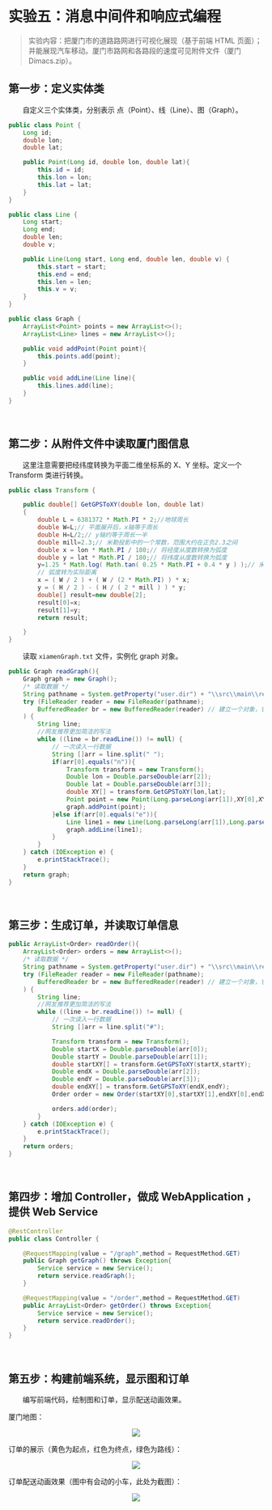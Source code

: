 # 实验五：消息中间件和响应式编程

>实验内容：把厦门市的道路路网进行可视化展现（基于前端 HTML 页面）；并能展现汽车移动。厦门市路网和各路段的速度可见附件文件（厦门 Dimacs.zip）。  


## 第一步：定义实体类

　　自定义三个实体类，分别表示 点（Point）、线（Line）、图（Graph）。
```java
public class Point {
    Long id;
    double lon;
    double lat;

    public Point(Long id, double lon, double lat){
        this.id = id;
        this.lon = lon;
        this.lat = lat;
    }
}
```

```java
public class Line {
    Long start;
    Long end;
    double len;
    double v;

    public Line(Long start, Long end, double len, double v) {
        this.start = start;
        this.end = end;
        this.len = len;
        this.v = v;
    }
}
```

```java
public class Graph {
    ArrayList<Point> points = new ArrayList<>();
    ArrayList<Line> lines = new ArrayList<>();

    public void addPoint(Point point){
        this.points.add(point);
    }

    public void addLine(Line line){
        this.lines.add(line);
    }
}
```

<br>

## 第二步：从附件文件中读取厦门图信息
　　这里注意需要把经纬度转换为平面二维坐标系的 X、Y 坐标。定义一个 Transform 类进行转换。
```java
public class Transform {

    public double[] GetGPSToXY(double lon, double lat)
    {
        double L = 6381372 * Math.PI * 2;//地球周长
        double W=L;// 平面展开后，x轴等于周长
        double H=L/2;// y轴约等于周长一半
        double mill=2.3;// 米勒投影中的一个常数，范围大约在正负2.3之间
        double x = lon * Math.PI / 180;// 将经度从度数转换为弧度
        double y = lat * Math.PI / 180;// 将纬度从度数转换为弧度
        y=1.25 * Math.log( Math.tan( 0.25 * Math.PI + 0.4 * y ) );// 米勒投影的转换
        // 弧度转为实际距离
        x = ( W / 2 ) + ( W / (2 * Math.PI) ) * x;
        y = ( H / 2 ) - ( H / ( 2 * mill ) ) * y;
        double[] result=new double[2];
        result[0]=x;
        result[1]=y;
        return result;

    }
}

```

　　读取 `xiamenGraph.txt` 文件，实例化 graph 对象。
```java
public Graph readGraph(){
    Graph graph = new Graph();
    /* 读取数据 */
    String pathname = System.getProperty("user.dir") + "\\src\\main\\resources\\xiamenGraph.txt";
    try (FileReader reader = new FileReader(pathname);
        BufferedReader br = new BufferedReader(reader) // 建立一个对象，它把文件内容转成计算机能读懂的语言
    ) {
        String line;
        //网友推荐更加简洁的写法
        while ((line = br.readLine()) != null) {
            // 一次读入一行数据
            String []arr = line.split(" ");
            if(arr[0].equals("n")){
                Transform transform = new Transform();
                Double lon = Double.parseDouble(arr[2]);
                Double lat = Double.parseDouble(arr[3]);
                double XY[] = transform.GetGPSToXY(lon,lat);
                Point point = new Point(Long.parseLong(arr[1]),XY[0],XY[1]);
                graph.addPoint(point);
            }else if(arr[0].equals("e")){
                Line line1 = new Line(Long.parseLong(arr[1]),Long.parseLong(arr[2]),Double.parseDouble(arr[3]),Double.parseDouble(arr[4]));
                graph.addLine(line1);
            }
        }
    } catch (IOException e) {
        e.printStackTrace();
    }
    return graph;
}
```

<br>

## 第三步：生成订单，并读取订单信息
```java
public ArrayList<Order> readOrder(){
    ArrayList<Order> orders = new ArrayList<>();
    /* 读取数据 */
    String pathname = System.getProperty("user.dir") + "\\src\\main\\resources\\qxod.txt";
    try (FileReader reader = new FileReader(pathname);
        BufferedReader br = new BufferedReader(reader) // 建立一个对象，它把文件内容转成计算机能读懂的语言
    ) {
        String line;
        //网友推荐更加简洁的写法
        while ((line = br.readLine()) != null) {
            // 一次读入一行数据
            String []arr = line.split("#");

            Transform transform = new Transform();
            Double startX = Double.parseDouble(arr[0]);
            Double startY = Double.parseDouble(arr[1]);
            double startXY[] = transform.GetGPSToXY(startX,startY);
            Double endX = Double.parseDouble(arr[2]);
            Double endY = Double.parseDouble(arr[3]);
            double endXY[] = transform.GetGPSToXY(endX,endY);
            Order order = new Order(startXY[0],startXY[1],endXY[0],endXY[1]);

            orders.add(order);
        }
    } catch (IOException e) {
        e.printStackTrace();
    }
    return orders;
}
```

<br>

## 第四步：增加 Controller，做成 WebApplication ，提供 Web Service

```java
@RestController
public class Controller {

    @RequestMapping(value = "/graph",method = RequestMethod.GET)
    public Graph getGraph() throws Exception{
        Service service = new Service();
        return service.readGraph();
    }

    @RequestMapping(value = "/order",method = RequestMethod.GET)
    public ArrayList<Order> getOrder() throws Exception{
        Service service = new Service();
        return service.readOrder();
    }
}
```

<br>

## 第五步：构建前端系统，显示图和订单
　　编写前端代码，绘制图和订单，显示配送动画效果。  
  
厦门地图：  
<div align="center">
  <img src="https://github.com/TanYJie/Technology-Stack/blob/master/中间件技术/实验五/image/厦门地图.png"/>
</div>

订单的展示（黄色为起点，红色为终点，绿色为路线）：
<div align="center">
  <img src="https://github.com/TanYJie/Technology-Stack/blob/master/中间件技术/实验五/image/展示订单.png"/>
</div>

订单配送动画效果（图中有会动的小车，此处为截图）：
<div align="center">
  <img src="https://github.com/TanYJie/Technology-Stack/blob/master/中间件技术/实验五/image/开始配送.png"/>
</div>

